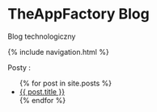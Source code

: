 
<h1>TheAppFactory Blog</h1>
<p>Blog technologiczny</p>

{% include navigation.html %}

Posty :
<ul>
  {% for post in site.posts %}
    <li>
      <a href="{{ post.url }}">{{ post.title }}</a>
    </li>
  {% endfor %}
</ul>
